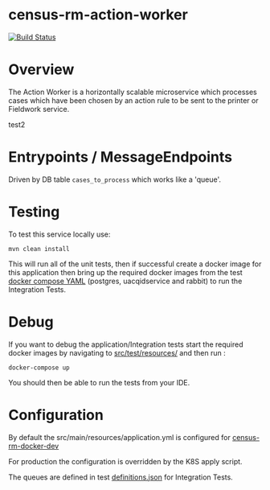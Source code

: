 # census-rm-action-worker
[![Build Status](https://api.travis-ci.com/ONSdigital/census-rm-action-worker.svg?branch=master)](https://travis-ci.com/ONSdigital/census-rm-action-worker)

# Overview
The Action Worker is a horizontally scalable microservice which processes cases which have been chosen by an action rule to be sent to the printer or Fieldwork service.

test2


#  Entrypoints / MessageEndpoints
Driven by DB table `cases_to_process` which works like a 'queue'.

# Testing

To test this service locally use:

```shell-script
mvn clean install
```   
This will run all of the unit tests, then if successful create a docker image for this application 
then bring up the required docker images from the test [docker compose YAML](src/test/resources/docker-compose.yml) (postgres, uacqidservice and rabbit)
to run the Integration Tests.

# Debug    
 If you want to debug the application/Integration tests start the required docker images by navigating 
 to [src/test/resources/](src/test/resources/) and then run :
 
```shell-script
docker-compose up
```

You should then be able to run the tests from your IDE.

# Configuration
By default the src/main/resources/application.yml is configured for 
[census-rm-docker-dev](https://github.com/ONSdigital/census-rm-docker-dev)

For production the configuration is overridden by the K8S apply script.

The queues are defined in test [definitions.json](src/test/resources/definitions.json) for Integration Tests.

